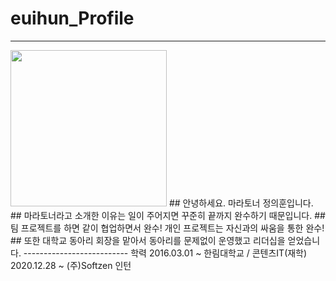 # euihun_Profile

--------------------------
<img width = "250" src = "https://user-images.githubusercontent.com/58055104/103348310-f8102400-4adc-11eb-9d64-9742a0bff1f9.jpg">
## 안녕하세요. 마라토너 정의훈입니다.
## 마라토너라고 소개한 이유는 일이 주어지면 꾸준히 끝까지 완수하기 때문입니다.
## 팀 프로젝트를 하면 같이 협업하면서 완수! 개인 프로젝트는 자신과의 싸움을 통한 완수!
## 또한 대학교 동아리 회장을 맡아서 동아리를 문제없이 운영했고 리더십을 얻었습니다.
--------------------------
학력
2016.03.01 ~ 한림대학교 / 콘텐츠IT(재학)
2020.12.28 ~ (주)Softzen 인턴
